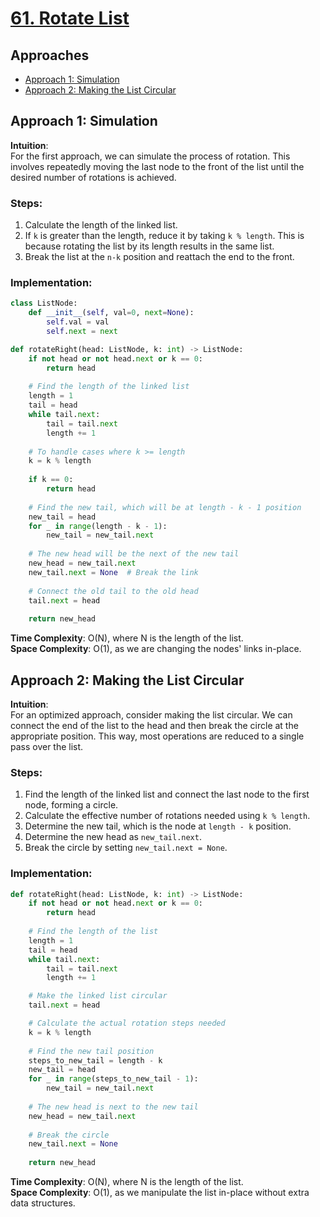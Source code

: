 # [61. Rotate List](https://leetcode.com/problems/rotate-list/)

## Approaches
- [Approach 1: Simulation](#approach-1-simulation)
- [Approach 2: Making the List Circular](#approach-2-making-the-list-circular)

## Approach 1: Simulation

**Intuition**:  
For the first approach, we can simulate the process of rotation. This involves repeatedly moving the last node to the front of the list until the desired number of rotations is achieved.

### Steps:
1. Calculate the length of the linked list.
2. If `k` is greater than the length, reduce it by taking `k % length`. This is because rotating the list by its length results in the same list.
3. Break the list at the `n-k` position and reattach the end to the front.

### Implementation:

```python
class ListNode:
    def __init__(self, val=0, next=None):
        self.val = val
        self.next = next

def rotateRight(head: ListNode, k: int) -> ListNode:
    if not head or not head.next or k == 0:
        return head
    
    # Find the length of the linked list
    length = 1
    tail = head
    while tail.next:
        tail = tail.next
        length += 1
        
    # To handle cases where k >= length
    k = k % length
    
    if k == 0:
        return head
    
    # Find the new tail, which will be at length - k - 1 position
    new_tail = head
    for _ in range(length - k - 1):
        new_tail = new_tail.next
    
    # The new head will be the next of the new tail
    new_head = new_tail.next
    new_tail.next = None  # Break the link
    
    # Connect the old tail to the old head
    tail.next = head
    
    return new_head
```

**Time Complexity**: O(N), where N is the length of the list.  
**Space Complexity**: O(1), as we are changing the nodes' links in-place.

## Approach 2: Making the List Circular

**Intuition**:  
For an optimized approach, consider making the list circular. We can connect the end of the list to the head and then break the circle at the appropriate position. This way, most operations are reduced to a single pass over the list.

### Steps:
1. Find the length of the linked list and connect the last node to the first node, forming a circle.
2. Calculate the effective number of rotations needed using `k % length`.
3. Determine the new tail, which is the node at `length - k` position.
4. Determine the new head as `new_tail.next`.
5. Break the circle by setting `new_tail.next = None`.

### Implementation:

```python
def rotateRight(head: ListNode, k: int) -> ListNode:
    if not head or not head.next or k == 0:
        return head
    
    # Find the length of the list
    length = 1
    tail = head
    while tail.next:
        tail = tail.next
        length += 1

    # Make the linked list circular
    tail.next = head

    # Calculate the actual rotation steps needed
    k = k % length
    
    # Find the new tail position
    steps_to_new_tail = length - k
    new_tail = head
    for _ in range(steps_to_new_tail - 1):
        new_tail = new_tail.next
    
    # The new head is next to the new tail
    new_head = new_tail.next
    
    # Break the circle
    new_tail.next = None
    
    return new_head
```

**Time Complexity**: O(N), where N is the length of the list.  
**Space Complexity**: O(1), as we manipulate the list in-place without extra data structures.

